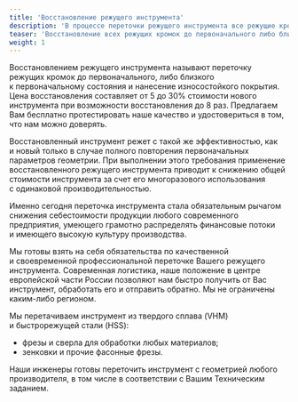 ```yaml
---
title: 'Восстановление режущего инструмента'
description: 'В процессе переточки режущего инструмента все режущие кромки восстанавливаются до первоначального, либо близкого к первоначальному состояния.'
teaser: 'Восстановление всех режущих кромок до первоначального либо близкого к первоначальному состояния. Цена переточки составляет от 5 до 30% стоимости нового инструмента.'
weight: 1
---
```


Восстановлением режущего инструмента называют переточку режущих кромок до&nbsp;первоначального, либо близкого к&nbsp;первоначальному состояния и&nbsp;нанесение износостойкого покрытия. Цена восстановления составляет от&nbsp;5&nbsp;до&nbsp;30% стоимости нового инструмента при возможности восстановления до&nbsp;8&nbsp;раз. Предлагаем Вам бесплатно протестировать наше качество и&nbsp;удостовериться в&nbsp;том, что нам можно доверять.
        
Восстановленный инструмент режет с&nbsp;такой&nbsp;же эффективностью, как и&nbsp;новый только в&nbsp;случае полного повторения первоначальных параметров геометрии. При выполнении этого требования применение восстановленного режущего инструмента приводит к&nbsp;снижению общей стоимости инструмента за&nbsp;счет его многоразового использования с&nbsp;одинаковой производительностью.

Именно сегодня переточка инструмента стала обязательным рычагом снижения себестоимости продукции любого современного предприятия, умеющего грамотно распределять финансовые потоки и&nbsp;имеющего высокую культуру производства.

Мы&nbsp;готовы взять на&nbsp;себя обязательства по&nbsp;качественной и&nbsp;своевременной профессиональной переточке Вашего режущего инструмента. Современная логистика, наше положение в&nbsp;центре европейской части России позволяют нам быстро получить от&nbsp;Вас инструмент, обработать его и&nbsp;отправить обратно. Мы&nbsp;не&nbsp;ограничены каким-либо регионом.

Мы&nbsp;перетачиваем инструмент из&nbsp;твердого сплава (VHM) и&nbsp;быстрорежущей стали (HSS):

- фрезы и&nbsp;сверла для обработки любых материалов;
- зенковки и&nbsp;прочие фасонные фрезы.

Наши инженеры готовы переточить инструмент с&nbsp;геометрией любого производителя, в&nbsp;том числе в&nbsp;соответствии с&nbsp;Вашим Техническим заданием.
